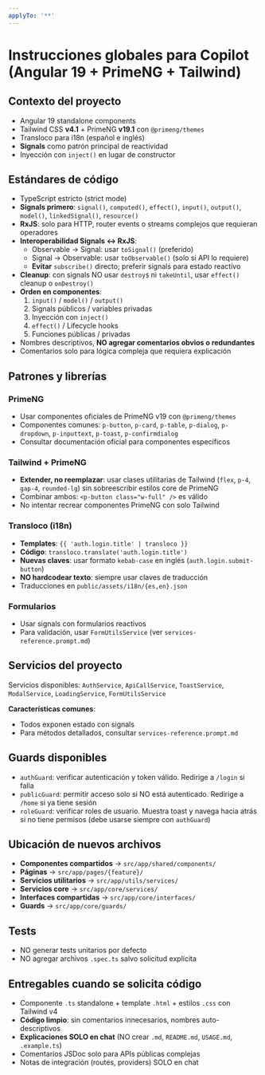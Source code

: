 ```yaml
---
applyTo: '**'
---
```

# Instrucciones globales para Copilot (Angular 19 + PrimeNG + Tailwind)

## Contexto del proyecto
- Angular 19 standalone components
- Tailwind CSS **v4.1** + PrimeNG **v19.1** con `@primeng/themes`
- Transloco para i18n (español e inglés)
- **Signals** como patrón principal de reactividad
- Inyección con `inject()` en lugar de constructor


## Estándares de código
- TypeScript estricto (strict mode)
- **Signals primero**: `signal()`, `computed()`, `effect()`, `input()`, `output()`, `model()`, `linkedSignal()`, `resource()`
- **RxJS**: solo para HTTP, router events o streams complejos que requieran operadores
- **Interoperabilidad Signals ↔ RxJS**:
  - Observable → Signal: usar `toSignal()` (preferido)
  - Signal → Observable: usar `toObservable()` (solo si API lo requiere)
  - **Evitar** `subscribe()` directo; preferir signals para estado reactivo
- **Cleanup**: con signals NO usar `destroy$` ni `takeUntil`, usar `effect()` cleanup o `onDestroy()`
- **Orden en componentes**:
  1. `input()` / `model()` / `output()`
  2. Signals públicos / variables privadas
  3. Inyección con `inject()`
  4. `effect()` / Lifecycle hooks
  5. Funciones públicas / privadas
- Nombres descriptivos, **NO agregar comentarios obvios o redundantes**
- Comentarios solo para lógica compleja que requiera explicación


## Patrones y librerías

### PrimeNG
- Usar componentes oficiales de PrimeNG v19 con `@primeng/themes`
- Componentes comunes: `p-button`, `p-card`, `p-table`, `p-dialog`, `p-dropdown`, `p-inputtext`, `p-toast`, `p-confirmdialog`
- Consultar documentación oficial para componentes específicos

### Tailwind + PrimeNG
- **Extender, no reemplazar**: usar clases utilitarias de Tailwind (`flex`, `p-4`, `gap-4`, `rounded-lg`) sin sobreescribir estilos core de PrimeNG
- Combinar ambos: `<p-button class="w-full" />` es válido
- No intentar recrear componentes PrimeNG con solo Tailwind

### Transloco (i18n)
- **Templates**: `{{ 'auth.login.title' | transloco }}`
- **Código**: `transloco.translate('auth.login.title')`
- **Nuevas claves**: usar formato `kebab-case` en inglés (`auth.login.submit-button`)
- **NO hardcodear texto**: siempre usar claves de traducción
- Traducciones en `public/assets/i18n/{es,en}.json`

### Formularios
- Usar signals con formularios reactivos
- Para validación, usar `FormUtilsService` (ver `services-reference.prompt.md`)


## Servicios del proyecto
Servicios disponibles: `AuthService`, `ApiCallService`, `ToastService`, `ModalService`, `LoadingService`, `FormUtilsService`

**Características comunes**:
- Todos exponen estado con signals
- Para métodos detallados, consultar `services-reference.prompt.md`


## Guards disponibles
- `authGuard`: verificar autenticación y token válido. Redirige a `/login` si falla
- `publicGuard`: permitir acceso solo si NO está autenticado. Redirige a `/home` si ya tiene sesión
- `roleGuard`: verificar roles de usuario. Muestra toast y navega hacia atrás si no tiene permisos (debe usarse siempre con `authGuard`)


## Ubicación de nuevos archivos
- **Componentes compartidos** → `src/app/shared/components/`
- **Páginas** → `src/app/pages/{feature}/`
- **Servicios utilitarios** → `src/app/utils/services/`
- **Servicios core** → `src/app/core/services/`
- **Interfaces compartidas** → `src/app/core/interfaces/`
- **Guards** → `src/app/core/guards/`


## Tests
- NO generar tests unitarios por defecto
- NO agregar archivos `.spec.ts` salvo solicitud explícita


## Entregables cuando se solicita código
- Componente `.ts` standalone + template `.html` + estilos `.css` con Tailwind v4
- **Código limpio**: sin comentarios innecesarios, nombres auto-descriptivos
- **Explicaciones SOLO en chat** (NO crear `.md`, `README.md`, `USAGE.md`, `.example.ts`)
- Comentarios JSDoc solo para APIs públicas complejas
- Notas de integración (routes, providers) SOLO en chat
